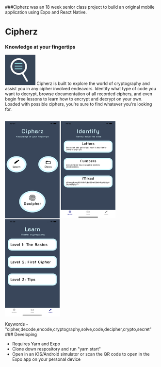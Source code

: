 ###Cipherz was an 18 week senior class project to build an original mobile application using Expo and React Native.


# Cipherz
### Knowledge at your fingertips 
<img src="screenshots/icon.png" width=100 height=100>
Cipherz is built to explore the world of cryptography and assist you in any cipher involved endeavors. Identify what type of code you want to decrypt, browse documentation of all recorded ciphers, and even begin free lessons to learn how to encrypt and decrypt on your own. Loaded with possible ciphers, you're sure to find whatever you're looking for. 

<br />
<br />
<p float="left">
<img src="screenshots/main.png" width=180 height=320>
<img src="screenshots/decipher.png" width=180 height=320> 
<img src="screenshots/learn.png" width=180 height=320>
</p>
Keywords - "cipher,decode,encode,cryptography,solve,code,decipher,crypto,secret"
### Developing

* Requires Yarn and Expo
* Clone down respository and run "yarn start"
* Open in an iOS/Android simulator or scan the QR code to open in the Expo app on your personal device
